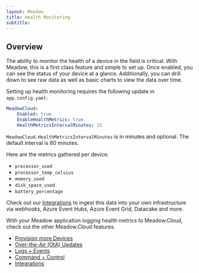 ```yaml
---
layout: Meadow
title: Health Monitoring
subtitle:
---
```


## Overview

The ability to monitor the health of a device in the field is critical. With Meadow, this is a first class feature and simple to set up. Once enabled, you can see the status of your device at a glance. Additionally, you can drill down to see raw data as well as basic charts to view the data over time.

Setting up health monitoring requires the following update in `app.config.yaml`:

```yaml
MeadowCloud:
    Enabled: true
    EnableHealthMetrics: true
    HealthMetricsIntervalMinutes: 15
```

`MeadowCloud.HealthMetricsIntervalMinutes` is in minutes and optional. The default interval is 60 minutes.

Here are the metrics gathered per device:

* `processor_used`
* `processor_temp_celsius`
* `memory_used`
* `disk_space_used`
* `battery_percentage`

Check out our [Integrations](../Integrations/) to ingest this data into your own infrastructure via webhooks, Azure Event Hubs, Azure Event Grid, Datacake and more.

With your Meadow application logging health metrics to Meadow.Cloud, check out the other Meadow.Cloud features.

* [Provision more Devices](../Device_Provisioning/)
* [Over-the-Air (OtA) Updates](../OtA_Updates/)
* [Logs + Events](../Logs_Events/)
* [Command + Control](../Command_Control/)
* [Integrations](../Integrations/)
